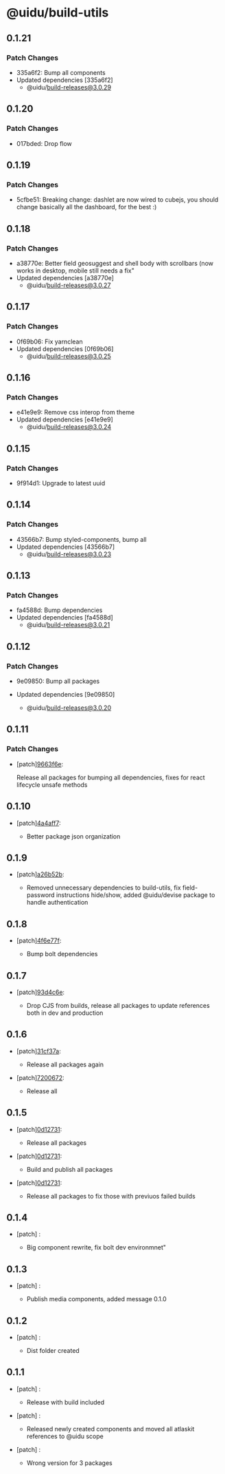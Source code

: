 # @uidu/build-utils

## 0.1.21

### Patch Changes

- 335a6f2: Bump all components
- Updated dependencies [335a6f2]
  - @uidu/build-releases@3.0.29

## 0.1.20

### Patch Changes

- 017bded: Drop flow

## 0.1.19

### Patch Changes

- 5cfbe51: Breaking change: dashlet are now wired to cubejs, you should change basically all the dashboard, for the best :)

## 0.1.18

### Patch Changes

- a38770e: Better field geosuggest and shell body with scrollbars (now works in desktop, mobile still needs a fix"
- Updated dependencies [a38770e]
  - @uidu/build-releases@3.0.27

## 0.1.17

### Patch Changes

- 0f69b06: Fix yarnclean
- Updated dependencies [0f69b06]
  - @uidu/build-releases@3.0.25

## 0.1.16

### Patch Changes

- e41e9e9: Remove css interop from theme
- Updated dependencies [e41e9e9]
  - @uidu/build-releases@3.0.24

## 0.1.15

### Patch Changes

- 9f914d1: Upgrade to latest uuid

## 0.1.14

### Patch Changes

- 43566b7: Bump styled-components, bump all
- Updated dependencies [43566b7]
  - @uidu/build-releases@3.0.23

## 0.1.13

### Patch Changes

- fa4588d: Bump dependencies
- Updated dependencies [fa4588d]
  - @uidu/build-releases@3.0.21

## 0.1.12

### Patch Changes

- 9e09850: Bump all packages

- Updated dependencies [9e09850]
  - @uidu/build-releases@3.0.20

## 0.1.11

### Patch Changes

- [patch][9663f6e](https://github.org/uidu-org/guidu/commits/9663f6e):

  Release all packages for bumping all dependencies, fixes for react lifecycle unsafe methods

## 0.1.10

- [patch][4a4aff7](https://github.org/uidu-org/guidu/commits/4a4aff7):

  - Better package json organization

## 0.1.9

- [patch][a26b52b](https://github.org/uidu-org/guidu/commits/a26b52b):

  - Removed unnecessary dependencies to build-utils, fix field-password instructions hide/show, added @uidu/devise package to handle authentication

## 0.1.8

- [patch][4f6e77f](https://github.org/uidu-org/guidu/commits/4f6e77f):

  - Bump bolt dependencies

## 0.1.7

- [patch][93d4c6e](https://github.org/uidu-org/guidu/commits/93d4c6e):

  - Drop CJS from builds, release all packages to update references both in dev and production

## 0.1.6

- [patch][31cf37a](https://github.org/uidu-org/guidu/commits/31cf37a):

  - Release all packages again

- [patch][7200672](https://github.org/uidu-org/guidu/commits/7200672):

  - Release all

## 0.1.5

- [patch][0d12731](https://github.org/uidu-org/guidu/commits/0d12731):

  - Release all packages

- [patch][0d12731](https://github.org/uidu-org/guidu/commits/0d12731):

  - Build and publish all packages

- [patch][0d12731](https://github.org/uidu-org/guidu/commits/0d12731):

  - Release all packages to fix those with previuos failed builds

## 0.1.4

- [patch] :

  - Big component rewrite, fix bolt dev environmnet"

## 0.1.3

- [patch] :

  - Publish media components, added message 0.1.0

## 0.1.2

- [patch] :

  - Dist folder created

## 0.1.1

- [patch] :

  - Release with build included

- [patch] :

  - Released newly created components and moved all atlaskit references to @uidu scope

- [patch] :

  - Wrong version for 3 packages
